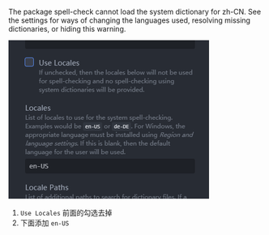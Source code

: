 The package spell-check cannot load the system dictionary for zh-CN. See the settings for ways of changing the languages used, resolving missing dictionaries, or hiding this warning.

![atom](/res/atom/atom_1.png)


1. `Use Locales` 前面的勾选去掉
2. 下面添加 `en-US`
